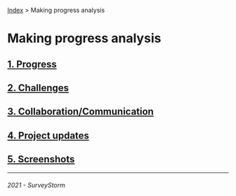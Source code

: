 [Index](../../../README.md) > Making progress analysis

# Making progress analysis

## [1. Progress](progress.md)

## [2. Challenges](challenges.md)

## [3. Collaboration/Communication](collaboration_communication.md)

## [4. Project updates](project_updates.md)

## [5. Screenshots](screenshots.md)


---
###### 2021 - SurveyStorm
